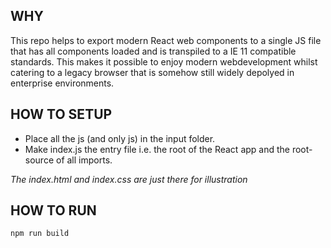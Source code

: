 ## WHY
This repo helps to export modern React web components to a single JS file that has all components loaded and is transpiled to a IE 11 compatible standards. This makes it possible to enjoy modern webdevelopment whilst catering to a legacy browser that is somehow still widely depolyed in enterprise environments.

## HOW TO SETUP
- Place all the js (and only js) in the input folder. 
- Make index.js the entry file i.e. the root of the React app and the root-source of all imports.

*The index.html and index.css are just there for illustration*

## HOW TO RUN
`npm run build`
